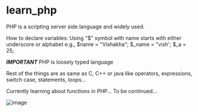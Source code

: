 # learn_php
PHP is a scripting server side language and widely used.

How to declare variables:
Using "$" symbol with name starts with either underscore or alphabet
e.g., $name = "Vishakha";
$_name = "vish';
$_a = 25;


***IMPORTANT***
PHP is loosely typed language

Rest of the things are as same as C, C++ or java like operators, expressions, switch case, statements, loops...

Currently learning about functions in PHP...
To be continued...

![image](https://user-images.githubusercontent.com/82721870/185788898-406c371c-7651-447e-8053-8c5f07f3fa18.png)
